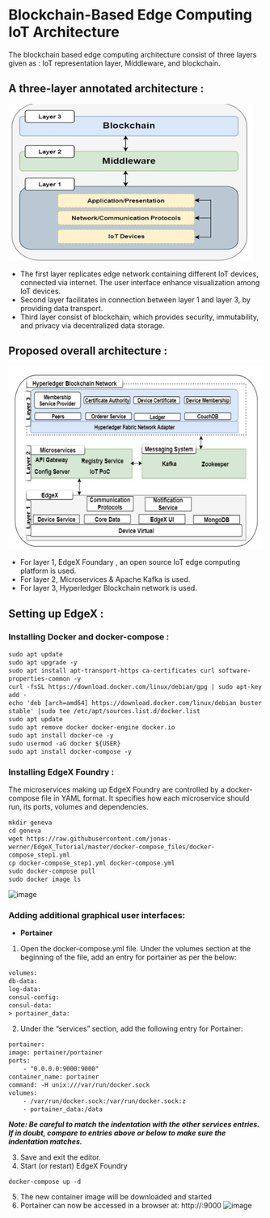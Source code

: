 # Blockchain-Based Edge Computing IoT Architecture
The blockchain based edge computing architecture consist of three layers given as : IoT representation layer, Middleware, and blockchain.

## A three-layer annotated architecture :
![alt text](https://github.com/bushra2001/A-Blockchain-Based-Edge-Computing-Architecture-for-Internet-of-Things-Systems/blob/main/Screenshots/Pasted%20image%2020220308115123.png)
- The first layer replicates edge network containing different IoT devices, connected via internet. The user interface enhance visualization among IoT devices.
- Second layer facilitates in connection between layer 1 and layer 3, by providing data transport.
- Third layer consist of blockchain, which provides security, immutability, and privacy via decentralized data storage.

## Proposed overall architecture :
![alt_text](https://github.com/bushra2001/A-Blockchain-Based-Edge-Computing-Architecture-for-Internet-of-Things-Systems/blob/main/Screenshots/Pasted%20image%2020220308114253.png)
- For layer 1, EdgeX Foundary , an open source IoT edge computing platform is used.
- For layer 2, Microservices & Apache Kafka is used.
- For layer 3, Hyperledger Blockchain network is used.

## Setting up EdgeX :
### Installing Docker and docker-compose :

```
sudo apt update
sudo apt upgrade -y
sudo apt install apt-transport-https ca-certificates curl software-properties-common -y
curl -fsSL https://download.docker.com/linux/debian/gpg | sudo apt-key add -
echo 'deb [arch=amd64] https://download.docker.com/linux/debian buster stable' |sudo tee /etc/apt/sources.list.d/docker.list
sudo apt update
sudo apt remove docker docker-engine docker.io
sudo apt install docker-ce -y
sudo usermod -aG docker ${USER}
sudo apt install docker-compose -y
```

### Installing EdgeX Foundry :

The microservices making up EdgeX Foundry are controlled by a docker-compose file in YAML format. It specifies how each microservice should run, its ports, volumes and dependencies.

```
mkdir geneva
cd geneva
wget https://raw.githubusercontent.com/jonas-werner/EdgeX_Tutorial/master/docker-compose_files/docker-compose_step1.yml
cp docker-compose_step1.yml docker-compose.yml
sudo docker-compose pull
sudo docker image ls
```

![image](https://user-images.githubusercontent.com/61081924/157315348-01585808-5f48-479b-9b14-95e5c9590452.png)

### Adding additional graphical user interfaces:
- **Portainer**
1. Open the docker-compose.yml file. Under the volumes section at the beginning of the file, add an entry for portainer as per the below:
```
volumes:
db-data:
log-data:
consul-config:
consul-data:
> portainer_data:
```
2. Under the “services” section, add the following entry for Portainer:
```
portainer:
image: portainer/portainer
ports:
    - "0.0.0.0:9000:9000"
container_name: portainer
command: -H unix:///var/run/docker.sock
volumes:
    - /var/run/docker.sock:/var/run/docker.sock:z
    - portainer_data:/data
```
***Note: Be careful to match the indentation with the other services entries. If in doubt,
compare to entries above or below to make sure the indentation matches.***

3. Save and exit the editor.
4. Start (or restart) EdgeX Foundry
```
docker-compose up -d 
```
5. The new container image will be downloaded and started
6. Portainer can now be accessed in a browser at: http://<edgex ip>:9000
  ![image](https://user-images.githubusercontent.com/61081924/157474628-fd345585-d07e-4a5f-ab66-fd15091a182d.png)

  
